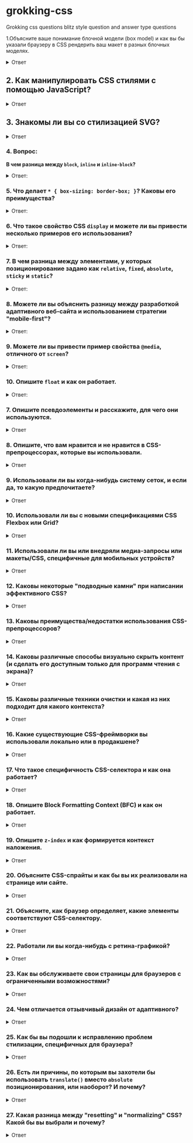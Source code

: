 # grokking-css
Grokking css questions blitz style question and answer type questions


1.Объясните ваше понимание блочной модели (box model) и как вы бы указали браузеру в CSS рендерить ваш макет в разных блочных моделях.

<details>
<summary>Ответ</summary>
Блочная модель (Box Model)
Блочная модель описывает, как элемент представляется и отображается в браузере. Она состоит из:

Content (содержимое) - текст, изображения и т.д.
Padding (внутренний отступ) - пространство между содержимым и границей
Border (граница) - линия вокруг padding и содержимого
Margin (внешний отступ) - пространство за границей

Правила блочной модели:

Размеры блочного элемента рассчитываются из width, height, padding и border.
Если height не задана, блочный элемент будет высотой равен содержимому плюс padding (за исключением плавающих элементов).
Если width не задана, не-плавающий блочный элемент расширится до ширины родителя минус padding, если не установлено свойство max-width.

Некоторые блочные элементы (например, table, figure и input) имеют собственные значения ширины по умолчанию.
Примечание: span - строчный элемент и не имеет ширины по умолчанию.

height элемента рассчитывается высотой содержимого.
width элемента рассчитывается шириной содержимого.
По умолчанию (box-sizing: content-box), padding и border не являются частью width и height элемента.

Обратите внимание, что margin не учитывается в фактическом размере блока. Он влияет на общее пространство, которое блок занимает на странице, но только за пределами блока. Область блока заканчивается на border и не распространяется на margin.
Управление блочной моделью через CSS
Для изменения поведения блочной модели используется свойство box-sizing:

```css
/_ Стандартная блочная модель (по умолчанию) _/ .content-box {
  box-sizing: content-box;
}

/_ Альтернативная блочная модель _/ .border-box {
  box-sizing: border-box;
}

/_ Применение border-box ко всем элементам _/ - {
  box-sizing: border-box;
}
```

box-sizing: content-box (стандартная модель)
Это значение по умолчанию, при котором:

width/height = контент
общая ширина = width + padding + border
общая высота = height + padding + border

box-sizing: border-box (альтернативная модель)
При этой модели:

width/height = контент + padding + border
общая ширина = width (включает контент, padding и border)
общая высота = height (включает контент, padding и border)

Многие разработчики предпочитают border-box, потому что эта модель более интуитивно понятна, и многие CSS-фреймворки (Bootstrap, Tailwind, Bulma) устанавливают box-sizing: border-box глобально.

[The box model | MDN](https://developer.mozilla.org/en-US/docs/Learn_web_development/Core/Styling_basics/Box_model#the_standard_css_box_model)

</details>

## 2. Как манипулировать CSS стилями с помощью JavaScript?

<details>
<summary>Ответ</summary>

### Краткий ответ

Вы можете манипулировать CSS стилями с помощью JavaScript, обращаясь к свойству `style` HTML-элемента. Например, чтобы изменить цвет фона элемента `div` с id `myDiv`, можно использовать:

```js
document.getElementById("myDiv").style.backgroundColor = "blue";
```

Также можно добавлять, удалять или переключать CSS-классы с помощью свойства `classList`:

```js
document.getElementById("myDiv").classList.add("newClass");
document.getElementById("myDiv").classList.remove("oldClass");
document.getElementById("myDiv").classList.toggle("toggleClass");
```

### Манипулирование CSS стилями с помощью JavaScript

#### Доступ и изменение встроенных стилей

Вы можете напрямую управлять встроенными стилями HTML-элемента, используя свойство `style`. Это свойство позволяет устанавливать отдельные CSS-свойства.

```js
// Выбор элемента
const myDiv = document.getElementById("myDiv");
// Изменение цвета фона
myDiv.style.backgroundColor = "blue";
// Установка нескольких стилей
myDiv.style.width = "100px";
myDiv.style.height = "100px";
myDiv.style.border = "1px solid black";
```

#### Использование свойства `classList`

Свойство `classList` предоставляет методы для добавления, удаления и переключения CSS-классов элемента. Это полезно для применения предопределенных стилей из ваших CSS-файлов.

```js
// Выбор элемента
const myDiv = document.getElementById("myDiv");
// Добавление класса
myDiv.classList.add("newClass");
// Удаление класса
myDiv.classList.remove("oldClass");
// Переключение класса
myDiv.classList.toggle("toggleClass");
```

#### Изменение стилей с использованием CSS-переменных

CSS-переменные (пользовательские свойства) можно изменять с помощью JavaScript. Это особенно полезно для создания тем и динамического стилизации.

```js
// Установка CSS-переменной
document.documentElement.style.setProperty("--main-color", "blue");
// Получение значения CSS-переменной
const mainColor = getComputedStyle(document.documentElement).getPropertyValue(
  "--main-color"
);
console.log(mainColor);
```

#### Использование внешних таблиц стилей

Вы также можете управлять стилями, динамически добавляя или удаляя таблицы стилей.

```js
// Создание нового элемента link
const link = document.createElement("link");
link.rel = "stylesheet";
link.href = "styles.css";
// Добавление элемента link в head
document.head.appendChild(link);
// Удаление элемента link
document.head.removeChild(link);
```

</details>

## 3. Знакомы ли вы со стилизацией SVG?

<details>
<summary>Ответ</summary>

Существует несколько способов окрашивания фигур в SVG (включая задание атрибутов объекта) с использованием встроенного CSS, встроенной секции CSS или внешнего CSS-файла. Большинство SVG в интернете используют встроенный CSS, но у каждого типа есть свои преимущества и недостатки.

Базовая окраска может быть выполнена путем установки двух атрибутов для узла: `fill` и `stroke`. `fill` устанавливает цвет внутри объекта, а `stroke` устанавливает цвет линии, нарисованной вокруг объекта. Вы можете использовать те же схемы именования цветов CSS, что и в HTML, будь то названия цветов (например, `red`), значения RGB (например, `rgb(255,0,0)`), шестнадцатеричные значения, значения RGBA и т.д.

```js
<rect
  x="10"
  y="10"
  width="100"
  height="100"
  stroke="blue"
  fill="purple"
  fill-opacity="0.5"
  stroke-opacity="0.8"
/>
```

Вышеприведенный `fill="purple"` является примером _презентационного атрибута_. Интересно, что в отличие от встроенных стилей, таких как `style="fill: purple"`, которые также являются атрибутами, презентационные атрибуты могут быть **переопределены стилями CSS**, определенными в таблице стилей. Таким образом, если вы сделаете что-то вроде `svg { fill: blue; }`, это переопределит фиолетовую заливку, которая была определена.

</details>

### 4. Вопрос:

**В чем разница между `block`, `inline` и `inline-block`?**

<details>
<summary>Ответ:</summary>

| Свойство                                       | Block                                                                                                   | Inline-Block                                                                                                            | Inline                                                                                                                                                                                                                                      |
| ---------------------------------------------- | ------------------------------------------------------------------------------------------------------- | ----------------------------------------------------------------------------------------------------------------------- | ------------------------------------------------------------------------------------------------------------------------------------------------------------------------------------------------------------------------------------------- |
| Размер                                         | Заполняет всю ширину родительского контейнера.                                                          | Зависит от контента.                                                                                                    | Зависит от контента.                                                                                                                                                                                                                        |
| Позиционирование                               | Начинается с новой строки и не допускает других элементов рядом с ним (кроме когда добавляете `float`). | Течет вместе с другим контентом и позволяет другим элементам находиться рядом.                                          | Течет вместе с другим контентом и позволяет другим элементам находиться рядом.                                                                                                                                                              |
| Может указывать `width` и `height`             | Да                                                                                                      | Да                                                                                                                      | Нет. Будет игнорировать, если задано.                                                                                                                                                                                                       |
| Может быть выровнен с помощью `vertical-align` | Нет                                                                                                     | Да                                                                                                                      | Да                                                                                                                                                                                                                                          |
| Margin и padding                               | Все стороны соблюдаются.                                                                                | Все стороны соблюдаются.                                                                                                | Только горизонтальные стороны соблюдаются. Вертикальные стороны, если указаны, не влияют на макет. Вертикальное пространство, которое занимает, зависит от `line-height`, хотя `border` и `padding` визуально отображаются вокруг контента. |
| Float                                          | -                                                                                                       | -                                                                                                                       | Становится как `block` элемент, где можно задать вертикальные margin и padding.                                                                                                                                                             |
| Варианты использования                         | Элементы макета, такие как `div`, `section`.                                                            | Используется для кнопок, изображений и полей форм, которым нужны настраиваемые размеры, но остаются в строке с текстом. | Ссылки (`a`), текстовое форматирование (`span`), стилизация текста - жирный (`b`), курсив (`i`).                                                                                                                                            |

</details>

### 5. Что делает `* { box-sizing: border-box; }`? Каковы его преимущества?

<details>
<summary>Ответ:</summary>

`* { box-sizing: border-box; }` заставляет каждый элемент на странице использовать подход `box-sizing: border-box` для расчета `height` и `width` элементов.

**В чем разница?**

По умолчанию элементы имеют применённый `box-sizing: content-box`, и учитывается только размер контента, если у элемента указаны `height` и `width`. `box-sizing: border-box` меняет способ расчета `width` и `height` элементов, `border` и `padding` также включаются в расчет. Высота элемента теперь рассчитывается как `height` контента + вертикальный `padding` + ширина вертикального `border`. Ширина элемента теперь рассчитывается как `width` контента + горизонтальный `padding` + ширина горизонтального `border`.

В следующей таблице указано, включается ли свойство в расчет высоты и ширины элемента при соответствующем `box-sizing`:

| Свойство  | `box-sizing: content-box` (по умолчанию) | `box-sizing: border-box` |
| --------- | ---------------------------------------- | ------------------------ |
| content   | Да                                       | Да                       |
| `padding` | Нет                                      | Да                       |
| `border`  | Нет                                      | Да                       |
| `margin`  | Нет                                      | Нет                      |

**Преимущества**

Учет `padding` и `border` как части box-модели лучше соответствует тому, как дизайнеры на самом деле представляют контент в сетках. Это гораздо более интуитивный способ думать о блоках, и поэтому многие CSS-фреймворки устанавливают `* { box-sizing: border-box; }` глобально, чтобы все элементы по умолчанию использовали такую box-модель.

</details>

### 6. Что такое свойство CSS `display` и можете ли вы привести несколько примеров его использования?

<details>
<summary>Ответ:</summary>

Общие значения для свойства `display`:

| Значение       | Описание                                                                                                                                                                                             |
| -------------- | ---------------------------------------------------------------------------------------------------------------------------------------------------------------------------------------------------- |
| `none`         | Не отображает элемент (элемент больше не влияет на макет страницы). Все дочерние элементы также не отображаются. Документ отрисовывается так, как если бы элемент не существовал в дереве документа. |
| `block`        | Элемент занимает всю строку в блочном направлении (обычно по горизонтали).                                                                                                                           |
| `inline`       | Элементы могут располагаться рядом друг с другом.                                                                                                                                                    |
| `inline-block` | Похоже на `inline`, но позволяет использовать некоторые свойства `block`, такие как установка `width` и `height`.                                                                                    |
| `flex`         | Ведет себя как блочный элемент уровня `flex`, которым можно управлять с помощью модели flexbox.                                                                                                      |
| `grid`         | Ведет себя как блочный элемент уровня `grid` с использованием grid-разметки.                                                                                                                         |
| `table`        | Ведет себя как элемент `<table>`.                                                                                                                                                                    |
| `table-row`    | Ведет себя как элемент `<tr>`.                                                                                                                                                                       |
| `table-cell`   | Ведет себя как элемент `<td>`.                                                                                                                                                                       |
| `list-item`    | Ведет себя как элемент `<li>`, который позволяет определить `list-style-type` и `list-style-position`.                                                                                               |

</details>

### 7. В чем разница между элементами, у которых позиционирование задано как `relative`, `fixed`, `absolute`, `sticky` и `static`?

<details>
<summary>Ответ:</summary>

Позиционированный элемент — это элемент, у которого вычисленное свойство `position` имеет значение `relative`, `absolute`, `fixed` или `sticky`.

| Значение   | Описание                                                                                                                                                                                                                                                                                                                                                             |
| ---------- | -------------------------------------------------------------------------------------------------------------------------------------------------------------------------------------------------------------------------------------------------------------------------------------------------------------------------------------------------------------------- |
| `static`   | Позиционирование по умолчанию; элемент размещается на странице как обычно. Свойства `top`, `right`, `bottom`, `left` и `z-index` не применяются.                                                                                                                                                                                                                     |
| `relative` | Положение элемента корректируется относительно самого себя, без изменения макета (оставляя промежуток, где элемент находился бы, если бы не был позиционирован).                                                                                                                                                                                                     |
| `absolute` | Элемент удаляется из потока страницы и позиционируется в указанной позиции относительно ближайшего позиционированного предка, если таковой имеется, или относительно начального содержащего блока. Абсолютно позиционированные блоки могут иметь отступы (margins), и они не схлопываются с другими отступами. Эти элементы не влияют на положение других элементов. |
| `fixed`    | Элемент удаляется из потока страницы и позиционируется в указанном положении относительно области просмотра и не двигается при прокрутке.                                                                                                                                                                                                                            |
| `sticky`   | Липкое позиционирование — это гибрид относительного и фиксированного позиционирования. Элемент обрабатывается как `relative`-позиционированный, пока не пересечет указанный порог, после чего он обрабатывается как `fixed`-позиционированный.                                                                                                                       |

</details>

### 8. Можете ли вы объяснить разницу между разработкой адаптивного веб-сайта и использованием стратегии "mobile-first"?

<details>
<summary>Ответ:</summary>

Эти два подхода не являются взаимоисключающими. Создание адаптивного веб-сайта означает, что некоторые элементы будут реагировать, адаптируя свой размер или другую функциональность в соответствии с размером экрана устройства, обычно шириной области просмотра, с помощью медиа-запросов CSS, например, делая размер шрифта меньше на маленьких устройствах.

```css
@media (min-width: 768px) {
  .my-class {
    font-size: 24px;
  }
}

@media (max-width: 767px) {
  .my-class {
    font-size: 12px;
  }
}
```

Стратегия "mobile-first" также является адаптивной, однако она предполагает, что мы должны по умолчанию определять все стили для мобильных устройств и только позже добавлять конкретные адаптивные правила для других устройств. Следуя предыдущему примеру:

```css
.my-class {
  font-size: 12px;
}

@media (min-width: 768px) {
  .my-class {
    font-size: 24px;
  }
}
```

Стратегия "mobile-first" имеет следующие основные преимущества:

- Она более производительна на мобильных устройствах, поскольку все применяемые для них правила не должны проверяться на соответствие медиа-запросам.
- Дизайны, ориентированные на мобильные устройства, с большей вероятностью будут пригодны для использования на устройствах с большими экранами (просто будут выглядеть более растянутыми, но все равно пригодными для использования). Однако обратное не всегда верно.
</details>

### 9. Можете ли вы привести пример свойства `@media`, отличного от `screen`?

<details>
<summary>Ответ:</summary>

Существует четыре типа свойств `@media` (включая `screen`):

- `all`: для всех типов медиа-устройств
- `print`: для принтеров
- `speech`: для программ чтения с экрана, которые "читают" страницу вслух
- `screen`: для экранов компьютеров, планшетов, смартфонов и т.д.

Вот пример использования типа медиа `print`:

```css
@media print {
  body {
    color: black;
  }
}
```

</details>

### 10. Опишите `float` и как он работает.

<details>
<summary>Ответ:</summary>

Float — это свойство позиционирования CSS. Элементы с плавающим размещением остаются частью потока страницы и влияют на позиционирование других элементов (например, текст будет обтекать плавающие элементы), в отличие от элементов с `position: absolute`, которые удаляются из потока страницы.

Свойство CSS `clear` может использоваться для расположения ниже элементов с `float: left`/`right`/`both`.

Если родительский элемент содержит только плавающие элементы, его высота будет схлопнута до нуля. Это можно исправить, очистив плавающие элементы после них в контейнере, но перед закрытием контейнера.

**Хак clearfix**

Хак `.clearfix` использует CSS **псевдоэлемент** (`::after`) для очистки плавающих элементов. Вместо установки `overflow` для родителя, вы применяете дополнительный класс `clearfix` к нему. Затем применяете следующий CSS:

```css
.clearfix::after {
  content: " ";
  visibility: hidden;
  display: block;
  height: 0;
  clear: both;
}
```

В качестве альтернативы можно задать родительскому элементу свойство `overflow: auto` или `overflow: hidden`, которое создаст новый контекст форматирования блока внутри дочерних элементов, и он расширится, чтобы вместить своих потомков.

**Интересный факт**

В старые добрые времена CSS-фреймворки, такие как Bootstrap 2, использовали свойство `float` для реализации своей системы сеток. Однако с появлением CSS Flexbox и Grid в наши дни необходимость в использовании свойства `float` значительно уменьшилась.

</details>

### 7. Опишите псевдоэлементы и расскажите, для чего они используются.

<details>
<summary>Ответ</summary>

**Псевдоэлемент** CSS — это ключевое слово, добавляемое к селектору, которое позволяет стилизовать определенную часть выбранного элемента (или элементов). Они могут использоваться для декорирования (`::first-line`, `::first-letter`) или добавления элементов в разметку (в сочетании с `content: ...`) без необходимости изменять саму разметку (`:before`, `:after`).

- `::first-line` и `::first-letter` могут использоваться для декорирования текста.
- Используются в хаке `.clearfix`, как показано выше, для добавления элемента с нулевым пространством с `clear: both`.
- Треугольные стрелки в всплывающих подсказках используют `::before` и `::after`. Это способствует разделению задач, поскольку треугольник считается частью стилизации, а не реального DOM.

**Примечания**

- Псевдоэлементы отличаются от **псевдоклассов**, которые используются для стилизации элемента на основе его _состояния_ (например, `:hover`, `:focus` и т.д.).
- Двойные двоеточия следует использовать вместо одинарного двоеточия, чтобы различать псевдоклассы и псевдоэлементы. Большинство браузеров поддерживают оба синтаксиса, поскольку это различие не было четко определено в устаревших спецификациях W3C.
</details>

### 8. Опишите, что вам нравится и не нравится в CSS-препроцессорах, которые вы использовали.

<details>
<summary>Ответ</summary>

**Нравится**

- В основном преимущества, упомянутые в **"Каковы преимущества/недостатки использования CSS-препроцессоров?"**.
- Less написан на JavaScript, что хорошо сочетается с Node.

**Не нравится**

- Sass полагается на `node-sass`, который является привязкой к LibSass, написанной на C++. Библиотеку часто приходится перекомпилировать при переключении между версиями Node.js.
- В Less имена переменных имеют префикс `@`, что может быть спутано с нативными ключевыми словами CSS, такими как правила `@media`, `@import` и `@font-face`.
</details>

### 9. Использовали ли вы когда-нибудь систему сеток, и если да, то какую предпочитаете?

<details>
<summary>Ответ</summary>

До того, как Flex стал популярным (примерно в 2014 году), система сеток на основе `float` была наиболее надежной, поскольку она до сих пор имеет наибольшую поддержку браузеров среди альтернативных существующих систем (flex, grid). Bootstrap использовал подход на основе `float` до Bootstrap 4, который перешел на подход на основе `flex`.

Сегодня `flex` является рекомендуемым подходом для создания систем сеток и имеет **достойную поддержку браузеров (99,64%)**.

Для самых смелых можно посмотреть на **CSS Grid Layout**, который использует новое свойство `grid`. Grid — это двумерная система компоновки на основе сетки, в отличие от Flexbox, который является одномерным.

</details>

### 10. Использовали ли вы с новыми спецификациями CSS Flexbox или Grid?

<details>
<summary>Ответ</summary>

Flexbox в основном предназначен для одномерных макетов, в то время как Grid предназначен для двумерных макетов.

Flexbox решает множество распространенных проблем в CSS, таких как вертикальное центрирование элементов внутри контейнера, закрепленный футер и т.д. Известные CSS-фреймворки, такие как Bootstrap и Bulma, основаны на Flexbox, и Flexbox по-прежнему является проверенным и надежным способом создания макетов.

Grid, безусловно, является наиболее интуитивно понятным подходом для создания макетов на основе сетки, но поддержка браузеров на данный момент не так широка. Многие проблемы с макетом уже можно решить с помощью Flexbox, поэтому большой необходимости в Grid нет.

</details>

### 11. Использовали ли вы или внедряли медиа-запросы или макеты/CSS, специфичные для мобильных устройств?

<details>
<summary>Ответ</summary>

Примером может быть преобразование stacked pill navigation в фиксированную нижнюю вкладочную навигацию после определенной точки останова.

</details>

### 12. Каковы некоторые "подводные камни" при написании эффективного CSS?

<details>
<summary>Ответ</summary>

Во-первых, нужно понимать, что браузеры сопоставляют селекторы справа налево (от ключевого селектора). Браузеры фильтруют элементы в DOM в соответствии с ключевым селектором и перемещаются вверх по родительским элементам, чтобы определить совпадения. Чем короче длина цепочки селекторов, тем быстрее браузер может определить, соответствует ли этот элемент селектору. Поэтому избегайте ключевых селекторов, которые являются тегами и универсальными селекторами. Они соответствуют большому количеству элементов, и браузерам придется проделать больше работы, чтобы определить, соответствуют ли родители.

Методология **BEM (Block Element Modifier)** рекомендует, чтобы всё имело один класс, а там, где вам нужна иерархия, она также встраивается в имя класса, что естественным образом делает селектор эффективным и легко переопределяемым.

Будьте осведомлены о том, какие свойства CSS **вызывают** перекомпоновку (reflow), перерисовку (repaint) и композитинг (compositing). По возможности избегайте написания стилей, которые изменяют макет (вызывают перекомпоновку).

</details>

### 13. Каковы преимущества/недостатки использования CSS-препроцессоров?

<details>
<summary>Ответ</summary>

**Преимущества**

- CSS становится более удобным в обслуживании.
- Легче писать вложенные селекторы.
- Переменные для согласованного оформления тем. Можно делиться файлами тем между различными проектами. Это не обязательно полезно с пользовательскими свойствами CSS (часто называемыми переменными CSS).
- Миксины для генерации повторяющегося CSS.
- Sass и Less имеют такие функции, как циклы, списки и карты, которые могут сделать конфигурацию более простой и менее многословной.
- Разделение кода на несколько файлов во время разработки. CSS-файлы тоже можно разделить, но для этого потребуется HTTP-запрос для загрузки каждого CSS-файла.

**Недостатки**

- Требуются инструменты для предварительной обработки. Время перекомпиляции может быть медленным.
- Не пишете в данный момент потенциально используемый CSS. Например, используя что-то вроде **postcss-loader** с **webpack**, вы можете писать потенциально совместимый в будущем CSS, позволяя использовать такие вещи, как переменные CSS вместо переменных Sass. Таким образом, вы изучаете новый синтаксис, который может окупиться, если/когда они станут стандартизированными.
</details>

### 14. Каковы различные способы визуально скрыть контент (и сделать его доступным только для программ чтения с экрана)?

<details>
<summary>Ответ</summary>

Эти техники связаны с доступностью (a11y).

**Малый/нулевой размер**
`width: 1px; height: 1px` и комбинация использования CSS clip, чтобы элемент занимал (едва ли) место на экране.
Использование `width: 0; height: 0` не рекомендуется, поскольку поисковые системы могут наказать за это, думая, что это имеет злонамеренное намерение, например, накрутку ключевых слов.

**Абсолютное позиционирование**
`position: absolute; left: -99999px` расположит элемент далеко за пределами экрана. Однако, согласно **статье WebAIM**:
**_Навигационные элементы, такие как ссылки и элементы управления формами, не должны быть скрыты за пределами экрана. Они всё еще будут доступны для навигации зрячим пользователям клавиатуры, но не будут для них видимы, если только их стиль не настроен так, чтобы они становились видимыми при получении фокуса клавиатуры._**
Используйте это только когда ваш контент содержит только текст.

**Отступ текста**
`text-indent: -9999px`. Это работает только для текста внутри элементов `block`. Как и в технике абсолютного позиционирования выше, элементы с возможностью фокусировки, имеющие этот стиль, всё равно будут доступны для фокусировки, что может вызвать путаницу у зрячих пользователей, использующих навигацию с клавиатуры.

**Неправильные способы**
Следующие способы являются неправильными, поскольку они скрывают контент от пользователя **И** программ чтения с экрана, что неверно, если цель - сделать его доступным только для программ чтения с экрана.

- `display: none`
- `visibility: hidden`
- Атрибут `hidden`

**Техники в реальном мире**
В идеале рекомендуется комбинировать вышеуказанные подходы, чтобы убедиться, что это работает правильно во всех браузерах.
Вместо того, чтобы реализовывать свой собственный способ удаления элемента из дерева рендеринга и дерева a11y, рекомендуется использовать один из следующих подходов из зрелых CSS-фреймворков, которые были проверены на многих веб-сайтах.

**Tailwind CSS**

```
.sr-only {
  position: absolute;
  width: 1px;
  height: 1px;
  padding: 0;
  margin: -1px;
  overflow: hidden;
  clip: rect(0, 0, 0, 0);
  white-space: nowrap;
  border-width: 0;
}
```

**Bootstrap CSS**

```
.visually-hidden,
.visually-hidden-focusable:not(:focus):not(:focus-within) {
  position: absolute !important;
  width: 1px !important;
  height: 1px !important;
  padding: 0 !important;
  margin: -1px !important;
  overflow: hidden !important;
  clip: rect(0, 0, 0, 0) !important;
  white-space: nowrap !important;
  border: 0 !important;
}
```

</details>

### 15. Каковы различные техники очистки и какая из них подходит для какого контекста?

<details>
<summary>Ответ</summary>

- Метод пустого `div`: `<div style="clear:both;"></div>`.
- Метод Clearfix: См. класс `.clearfix` выше.
- Метод `overflow: auto` или `overflow: hidden`: Родитель установит новый блочный контекст форматирования и расширится, чтобы содержать свои плавающие дочерние элементы.

В крупных проектах наличие служебного класса `.clearfix` будет очень полезным. `overflow: hidden` может обрезать дочерние элементы, если дочерний элемент выше родителя, и это не очень идеально.

</details>

### 16. Какие существующие CSS-фреймворки вы использовали локально или в продакшене?

<details>
<summary>Ответ</summary>

Как бы вы их изменили/улучшили?

- **Bootstrap**: Медленный цикл выпуска. Bootstrap 4 находился в альфа-версии почти 2 года. Будущие версии Bootstrap должны включать компонент кнопки-спиннера, поскольку он широко используется.
- **Semantic UI**: Структура исходного кода делает настройку темы чрезвычайно сложной для понимания. Его нестандартная система тематизации - это боль для настройки. Жестко закодированный путь конфигурации внутри библиотеки поставщика. Не хорошо спроектирован для переопределения переменных, в отличие от Bootstrap.
- **Bulma**: Требуется множество несемантических и излишних классов и разметки. Не обратно совместим. Обновление версий нарушает работу приложения неявным образом.
</details>

### 17. Что такое специфичность CSS-селектора и как она работает?

<details>
<summary>Ответ</summary>

Браузер определяет, какие стили показывать на элементе, в зависимости от специфичности CSS-правил. Мы предполагаем, что браузер уже определил правила, которые соответствуют конкретному элементу. Среди совпадающих правил специфичность, четыре значения, разделенные запятыми, `a, b, c, d`, вычисляются для каждого правила на основе следующего:

1. `a` - используются ли встроенные стили. Если объявление свойства является встроенным стилем элемента, `a` равно 1, иначе 0.
2. `b` - количество селекторов ID.
3. `c` - количество селекторов классов, атрибутов и псевдоклассов.
4. `d` - количество селекторов тегов и псевдоэлементов.

Полученная специфичность не является единственной числовой оценкой, а массивом значений, которые можно сравнивать столбец за столбцом. При сравнении селекторов, чтобы определить, какой из них имеет наивысшую специфичность, смотрите слева направо и сравнивайте наибольшее значение в каждом столбце. Таким образом, значение в столбце `b` будет переопределять значения в столбцах `c` и `d`, независимо от того, какими они могут быть. Поэтому специфичность `0, 1, 0, 0` будет больше, чем `0, 0, 10, 10`.

В случаях равной специфичности: считается последнее правило. Если вы написали одно и то же правило в своей таблице стилей (независимо от того, внутренняя она или внешняя) дважды, то нижнее правило в вашей таблице стилей находится ближе к элементу, который нужно стилизовать, оно считается более конкретным и поэтому будет применено.

Лучшей практикой является написание CSS-правил с низкой специфичностью, чтобы их можно было легко переопределить при необходимости. При написании кода библиотеки UI-компонентов CSS важно, чтобы они имели низкую специфичность, чтобы пользователи библиотеки могли переопределять их, не используя слишком сложные правила CSS только для увеличения специфичности или прибегая к `!important`.

</details>

### 18. Опишите Block Formatting Context (BFC) и как он работает.

<details>
<summary>Ответ</summary>

Block Formatting Context (BFC) является частью визуального рендеринга CSS веб-страницы, в которой размещаются блочные боксы. Плавающие элементы, абсолютно позиционированные элементы, `inline-blocks`, `table-cells`, `table-caption`s и элементы с `overflow`, отличным от `visible` (кроме случаев, когда это значение было распространено на область просмотра), устанавливают новые контексты форматирования блоков.

Знание того, как установить контекст форматирования блока, важно, потому что без этого содержащий блок не будет **содержать плавающие дочерние элементы**. Это похоже на схлопывание полей, но более коварно, так как вы обнаружите, что целые блоки схлопываются странным образом.

BFC - это HTML-блок, который удовлетворяет по крайней мере одному из следующих условий:

- Значение `float` не `none`.
- Значение `position` не `static` и не `relative`.
- Значение `display` - `table-cell`, `table-caption`, `inline-block`, `flex` или `inline-flex`, `grid` или `inline-grid`.
- Значение `overflow` не `visible`.

В BFC левый внешний край каждого блока касается левого края содержащего блока (для форматирования справа налево касаются правые края).

Вертикальные поля между соседними блочными элементами в BFC схлопываются. Подробнее о **схлопывающихся полях(https://developer.mozilla.org/ru/docs/Web/CSS/CSS_Box_Model/Mastering_margin_collapsing)**.

</details>

### 19. Опишите **`z-index`** и как формируется контекст наложения.

<details>
<summary>Ответ</summary>

Свойство `z-index` в CSS управляет вертикальным порядком наложения элементов, которые перекрываются. `z-index` влияет только на позиционированные элементы (элементы, у которых значение `position` отличается от `static`) и их потомков или элементы flex.

Без какого-либо значения `z-index` элементы накладываются в том порядке, в котором они появляются в DOM (самый нижний на том же уровне иерархии появляется сверху). Элементы с непозиционированным статическим позиционированием (и их дети) всегда будут отображаться поверх элементов с позиционированием по умолчанию, независимо от HTML-иерархии.

Контекст наложения - это элемент, который содержит набор слоев. В пределах локального контекста наложения значения `z-index` его дочерних элементов устанавливаются относительно этого элемента, а не корня документа. Слои за пределами этого контекста, т.е. родственные элементы локального контекста наложения, не могут находиться между слоями внутри него. Если элемент B располагается поверх элемента A, дочерний элемент элемента A, элемент C, никогда не может быть выше элемента B, даже если элемент C имеет более высокий `z-index`, чем элемент B.

Каждый контекст наложения является самодостаточным - после того, как содержимое элемента уложено, весь элемент учитывается в порядке наложения родительского контекста наложения. Ряд свойств CSS запускает новый контекст наложения, таких как `opacity` меньше 1, `filter`, отличный от `none`, и `transform`, отличный от `none`.

**\*Примечание\*\***: То, что именно квалифицирует элемент для создания контекста наложения, перечислено в этом длинном наборе \***\*правил(https://developer.mozilla.org/ru/docs/Web/CSS/CSS_Positioning/Understanding_z_index/The_stacking_context#The_stacking_context)\*\***.\*

</details>

### 20. Объясните CSS-спрайты и как бы вы их реализовали на странице или сайте.

<details>
<summary>Ответ</summary>

CSS-спрайты объединяют несколько изображений в один большой файл изображения и используют комбинацию CSS `background-image`, `background-position` и `background-size` для выбора определенной части большего изображения в качестве нужного изображения.

Это была обычно используемая техника для иконок (например, Gmail использует спрайты для всех своих изображений).

**Преимущества**

- Уменьшение количества HTTP-запросов для нескольких изображений (требуется только один запрос на спрайт-лист). Но с HTTP2 загрузка нескольких изображений уже не является большой проблемой.
- Предварительная загрузка ресурсов, которые не будут загружены до необходимости, таких как изображения, которые отображаются только при псевдосостояниях `:hover`. Мерцание не будет видно.

**Как реализовать**

1. Используйте генератор спрайтов, который упаковывает несколько изображений в одно и генерирует соответствующий CSS для него.
2. Каждое изображение должно иметь соответствующий CSS-класс с определенными свойствами `background-image` и `background-position`.
3. Чтобы использовать это изображение, добавьте соответствующий класс к вашему элементу.

Сгенерированная таблица стилей может выглядеть примерно так:

```
.icon {
  background-image: url('https://example.com/images/spritesheet.png');
  width: 24px;
  height: 24px;
}
.icon-cart {
  background-position: 0 0;
}
.icon-arrow {
  background-position: -24px 0;
}
```

И может использоваться в HTML следующим образом:

```
<span class="icon icon-cart"></span>
<span class="icon icon-arrow"></span>
```

</details>

### 21. Объясните, как браузер определяет, какие элементы соответствуют CSS-селектору.

<details>
<summary>Ответ</summary>

Этот вопрос связан с вопросом о **написании эффективного CSS(https://www.greatfrontend.com/questions/quiz/what-are-some-of-the-gotchas-for-writing-efficient-css)**. Браузеры сопоставляют селекторы справа (ключевой селектор) налево. Браузеры фильтруют элементы в DOM в соответствии с ключевым селектором и проходят вверх по его родительским элементам, чтобы определить совпадения. Чем короче длина цепочки селектора, тем быстрее браузер может определить, соответствует ли этот элемент селектору.

Например, с селектором `p span`, браузеры сначала находят все элементы `<span>` и проходят вверх по его родителю до самого корня, чтобы найти элемент `<p>`. Для конкретного `<span>`, как только он находит `<p>`, он знает, что `<span>` соответствует селектору, и может прекратить обход его родителей.

</details>

### 22. Работали ли вы когда-нибудь с ретина-графикой?

<details>
<summary>Ответ</summary>

Если да, то когда и какие техники вы использовали?

_Retina_ - это просто маркетинговый термин для обозначения экранов с высоким разрешением с пиксельным соотношением больше 1. Ключевым моментом является то, что использование пиксельного соотношения означает, что эти дисплеи эмулируют экран с более низким разрешением, чтобы показывать элементы того же размера. В наши дни мы считаем все мобильные устройства дисплеями _retina_ по факту.

Браузеры по умолчанию отображают элементы DOM в соответствии с разрешением устройства, за исключением изображений.

Чтобы иметь четкую, привлекательную графику, которая максимально использует дисплеи retina, нам нужно использовать изображения с высоким разрешением, когда это возможно. Однако использование всегда изображений с самым высоким разрешением будет влиять на производительность, так как по сети нужно будет отправлять больше байтов.

Чтобы преодолеть эту проблему, мы можем использовать отзывчивые изображения, как указано в HTML5. Это требует предоставления браузеру различных файлов разрешения одного и того же изображения и позволяет ему решать, какое изображение лучше, используя HTML-атрибут `srcset` и, опционально, `sizes`, например:

```
<div responsive-background-image>
  <img
    src="/images/test-1600.jpg"
    sizes="
     (min-width: 768px) 50vw,
     (min-width: 1024px) 66vw,
     100vw"
    srcset="
     /images/test-400.jpg 400w,
     /images/test-800.jpg 800w,
     /images/test-1200.jpg 1200w
    " />
</div>
```

Важно отметить, что браузеры, которые не поддерживают HTML5 `srcset` (например, IE11), будут игнорировать его и использовать вместо этого `src`. Если нам действительно нужно поддерживать IE11, и мы хотим предоставить эту функцию для повышения производительности, мы можем использовать полифил JavaScript, например, **Picturefill(https://scottjehl.github.io/picturefill)**.

Для иконок, где это возможно, используйте SVG, так как они отображаются очень четко независимо от разрешения.

</details>

### 23. Как вы обслуживаете свои страницы для браузеров с ограниченными возможностями?

<details>
<summary>Ответ</summary>

Какие техники/процессы вы используете?

**Техники**

- Изящная деградация: Практика создания приложения для современных браузеров, гарантируя при этом, что оно остается функциональным в старых браузерах.
- Прогрессивное улучшение: Практика создания приложения для базового уровня пользовательского опыта, но добавление функциональных улучшений, когда браузер их поддерживает.
- Использование **caniuse.com** для проверки поддержки функций.
- Autoprefixer для автоматической вставки вендорных префиксов.
- Обнаружение функций с помощью **Modernizr**.
- Использование CSS Feature queries через `@support`
</details>

### 24. Чем отличается отзывчивый дизайн от адаптивного?

<details>
<summary>Ответ</summary>

И отзывчивый, и адаптивный дизайн пытаются оптимизировать пользовательский опыт на различных устройствах, регулируя для разных размеров viewport, разрешений, контекстов использования, механизмов управления и так далее.

Отзывчивый дизайн работает по принципу гибкости - один подвижный веб-сайт, который может хорошо выглядеть на любом устройстве. Отзывчивые веб-сайты используют медиа-запросы, гибкие сетки и отзывчивые изображения для создания пользовательского опыта, который изменяется и адаптируется на основе множества факторов. Как один мяч, который увеличивается или уменьшается, чтобы пройти через несколько разных обручей.

Адаптивный дизайн больше похож на современное определение прогрессивного улучшения. Вместо одного гибкого дизайна адаптивный дизайн определяет устройство и другие функции, а затем предоставляет соответствующие функции и макет на основе предопределенного набора размеров viewport и других характеристик. Сайт определяет тип используемого устройства и предоставляет предустановленный макет для этого устройства. Вместо одного мяча, проходящего через несколько обручей разного размера, у вас будет несколько разных мячей для использования в зависимости от размера обруча.

Оба эти метода имеют некоторые проблемы, которые необходимо взвесить:

- Отзывчивый дизайн может быть довольно сложным, поскольку вы по сути используете один, хотя и отзывчивый макет для всех ситуаций. Как установить точки останова медиа-запросов - это одна из таких проблем. Используете ли вы стандартизированные значения точек останова? Или вы используете точки останова, которые имеют смысл для вашего конкретного макета? А что, если этот макет изменится?
- Адаптивный дизайн обычно требует определения user agent, или определения DPI и т.д., все из которых могут оказаться ненадежными.
</details>

### 25. Как бы вы подошли к исправлению проблем стилизации, специфичных для браузера?

<details>
<summary>Ответ</summary>

- После выявления проблемы и нарушающего браузера используйте отдельную таблицу стилей, которая загружается только тогда, когда используется этот конкретный браузер. Однако эта техника требует рендеринга на стороне сервера.
- Используйте библиотеки, такие как Bootstrap, которые уже справляются с этими проблемами стилизации для вас.
- Используйте `autoprefixer` для автоматического добавления вендорных префиксов к вашему коду.
- Используйте Reset CSS или Normalize.css.
- Если вы используете PostCSS (или аналогичную библиотеку транспиляции CSS), могут быть плагины, которые позволяют вам включать использование современного синтаксиса CSS (и даже предложений W3C), которые преобразуют эти части вашего кода в эквивалентный обратно совместимый код, который будет работать в целевых браузерах, которые вы используете.
</details>

### 26. Есть ли причины, по которым вы захотели бы использовать **`translate()`** вместо **`absolute`** позиционирования, или наоборот? И почему?

<details>
<summary>Ответ</summary>

`translate()` - это возможное значение свойства CSS `transform`. При использовании `translate()` элемент все еще занимает свое исходное пространство (своего рода как `position: relative`). Но при изменении абсолютного позиционирования элементов, элементы удаляются из потока страницы, и позиционирование окружающих элементов будет затронуто. Следовательно, макет страницы должен быть пересчитан.

Изменение `transform` или `opacity` не вызывает перекомпоновку (reflow) или перерисовку (repaint) браузера, но вызывает композиции; С другой стороны, изменение абсолютного позиционирования вызывает `reflow`. `transform` заставляет браузер создавать слой GPU для элемента, но изменение свойств абсолютного позиционирования использует CPU. Следовательно, `translate()` более эффективен и приведет к более коротким временам отрисовки для более плавных анимаций.

</details>

### 27. Какая разница между "resetting" и "normalizing" CSS? Какой бы вы выбрали и почему?

<details>
<summary>Ответ</summary>

**Resetting (сброс CSS)**

Resetting означает удаление всех стилей браузера по умолчанию для элементов. Например, `margin`'s, `padding`'s, `font-size`'s всех элементов сбрасываются до одинаковых значений. Вам придется повторно объявить стили для типографских элементов.

**Normalizing (нормализация CSS)**

Normalizing сохраняет полезные стили браузера по умолчанию, а не "обнуляет" всё. Он также исправляет ошибки для распространенных зависимостей браузера.

**Что выбрать и почему?**

Выбирайте resetting, когда вам нужен очень настраиваемый или нестандартный дизайн сайта, такой, при котором вам нужно делать много собственной стилизации и не нужно сохранять какие-либо стили по умолчанию.

Выбирайте normalizing для более традиционных проектов, где вы хотите поддерживать консистентность между браузерами, сохраняя полезные стили по умолчанию. Normalize.css сохраняет то, что полезно, и корректирует распространенные недостатки, что делает его более тонким и поддерживаемым подходом для большинства проектов.

Я бы выбрал normalizing для большинства проектов, потому что это экономит время на переопределении распространенных стилей, которые уже хорошо работают, и при этом обеспечивает согласованность между браузерами. Он также лучше поддерживается и имеет более ясную цель, чем полный сброс CSS.

</details>
